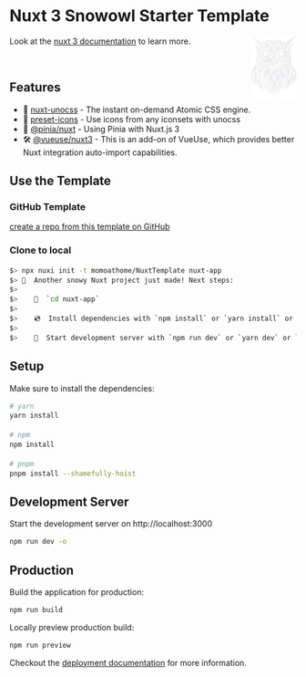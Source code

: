 # Nuxt 3 Snowowl Starter Template

<a href="https://github.com/momoathome/NuxtTemplate"><img
  src="public/owl-vector-light.svg" alt="Snowowl Logo"
  width="80" align="right"></a>
  
Look at the [nuxt 3 documentation](https://v3.nuxtjs.org) to learn more.

<br>

## Features

* 💨 [nuxt-unocss](https://github.com/unocss/unocss) - The instant on-demand Atomic CSS engine.
* 🤹 [preset-icons](https://github.com/unocss/unocss/tree/main/packages/preset-icons/) - Use icons from any iconsets with unocss
* 🍍 [@pinia/nuxt](https://pinia.esm.dev/ssr/nuxt.html) - Using Pinia with Nuxt.js 3
* 🛠️ [@vueuse/nuxt3](https://vueuse.org/nuxt/readme.html#vueuse-nuxt) - This is an add-on of VueUse, which provides better Nuxt integration auto-import capabilities.

## Use the Template

### GitHub Template

[create a repo from this template on GitHub](https://github.com/momoathome/NuxtTemplate/generate)

### Clone to local

```bash
$> npx nuxi init -t momoathome/NuxtTemplate nuxt-app
$> 🎉  Another snowy Nuxt project just made! Next steps:
$>
$>    📁  `cd nuxt-app`
$>
$>    💿  Install dependencies with `npm install` or `yarn install` or `pnpm install`
$>
$>    🚀  Start development server with `npm run dev` or `yarn dev` or `pnpm run dev`
```

## Setup

Make sure to install the dependencies:

```bash
# yarn
yarn install

# npm
npm install

# pnpm
pnpm install --shamefully-hoist
```

## Development Server

Start the development server on http://localhost:3000

```bash
npm run dev -o
```

## Production

Build the application for production:

```bash
npm run build
```

Locally preview production build:

```bash
npm run preview
```

Checkout the [deployment documentation](https://v3.nuxtjs.org/guide/deploy/presets) for more information.
